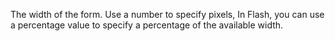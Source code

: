 The width of the form. Use a number to specify
            pixels, In Flash, you can use a percentage value to
            specify a percentage of the available width.